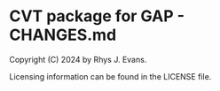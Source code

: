 # CVT package for GAP - CHANGES.md

Copyright (C) 2024 by Rhys J. Evans. 

Licensing information can be found in the LICENSE file.
